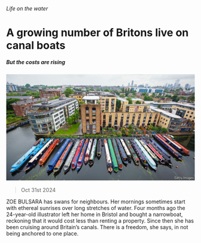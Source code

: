 ###### Life on the water

# A growing number of Britons live on canal boats 

##### But the costs are rising 

![image](images/20241102_BRP003.jpg) 

> Oct 31st 2024 

ZOE BULSARA has swans for neighbours. Her mornings sometimes start with ethereal sunrises over long stretches of water. Four months ago the 24-year-old illustrator left her home in Bristol and bought a narrowboat, reckoning that it would cost less than renting a property. Since then she has been cruising around Britain’s canals. There is a freedom, she says, in not being anchored to one place.


